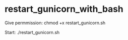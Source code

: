 # restart_gunicorn_with_bash

Give permmission:
chmod +x restart_gunicorn.sh

Start:
./restart_gunicorn.sh
